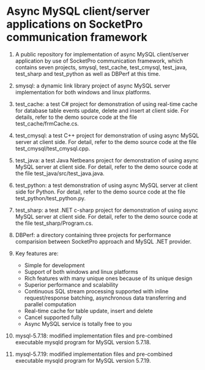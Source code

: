 # Async MySQL client/server applications on SocketPro communication framework

1. A public repository for implementation of async MySQL client/server application by use of SocketPro communication framework, which contains seven projects, smysql, test_cache, test_cmysql, test_java, test_sharp and test_python as well as DBPerf at this time.

2. smysql: a dynamic link library project of async MySQL server implementation for both windows and linux platforms.

3. test_cache: a test C# project for demonstration of using real-time cache for database table events update, delete and insert at client side. For details, refer to the demo source code at the file test_cache/frmCache.cs.

4. test_cmysql: a test C++ project for demonstration of using async MySQL server at client side. For detail, refer to the demo source code at the file test_cmysql/test_cmysql.cpp.

5. test_java: a test Java Netbeans project for demonstration of using async MySQL server at client side. For detail, refer to the demo source code at the file test_java/src/test_java.java.

6. test_python: a test demonstration of using async MySQL server at client side for Python. For detail, refer to the demo source code at the file test_python/test_python.py.

7. test_sharp: a test .NET c-sharp project for demonstration of using async MySQL server at client side. For detail, refer to the demo source code at the file test_sharp/Program.cs.

8. DBPerf: a directory containing three projects for performance comparision between SocketPro approach and MySQL .NET provider.

9. Key features are:
    - Simple for development
    - Support of both windows and linux platforms
    - Rich features with many unique ones because of its unique design
    - Superior performance and scalability
    - Continuous SQL stream processing supported with inline request/response batching, asynchronous data transferring and parallel computation
    - Real-time cache for table update, insert and delete
    - Cancel supported fully
    - Async MySQL service is totally free to you
	
10. mysql-5.7.18: modified implementation files and pre-combined executable mysqld program for MySQL version 5.7.18.
11. mysql-5.7.19: modified implementation files and pre-combined executable mysqld program for MySQL version 5.7.19.
